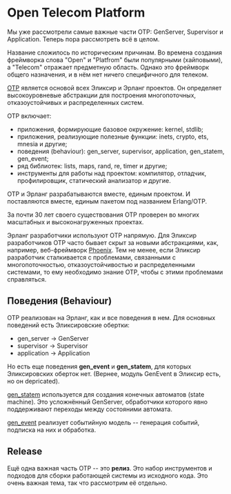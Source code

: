 # Open Telecom Platform

Мы уже рассмотрели самые важные части OTP: GenServer, Supervisor и Application. Теперь пора рассмотреть всё в целом.

Название сложилось по историческим причинам. Во времена создания фреймворка слова "Open" и "Platfrom" были популярными (хайповыми), а "Telecom" отражает предметную область. Однако это фреймворк общего назначения, и в нём нет ничего специфичного для телеком.

[OTP](https://www.erlang.org/doc/design_principles/des_princ.html) является основой всех Эликсир и Эрланг проектов. Он определяет высокоуровневые абстракции для построения многопоточных, отказоустойчивых и распределенных систем.

OTP включает:
- приложения, формирующие базовое окружение: kernel, stdlib;
- приложения, реализующие полезные функции: inets,  crypto, ets, mnesia и другие;
- поведения (behaviour): gen\_server, supervisor, application, gen\_statem, gen\_event;
- ряд библиотек: lists, maps, rand, re, timer и другие;
- инструменты для работы над проектом: компилятор, отладчик, профилировщик, статический анализатор и другие.

OTP и Эрланг разрабатываются вместе, единым проектом. И поставляются вместе, единым пакетом под названием Erlang/OTP.

За почти 30 лет своего существования OTP проверен во многих масштабных и высоконагруженных проектах.

Эрланг разработчики используют OTP напрямую. Для Эликсир разработчиков OTP часто бывает скрыт за новыми абстракциями, как, например, веб-фреймворк [Phoenix](https://www.phoenixframework.org/). Тем не менее, если Эликсир разработчик сталкивается с проблемами, связанными с многопоточностью, отказоустойчивостью и распределенными системами, то ему необходимо знание OTP, чтобы с этими проблемами справляться.


## Поведения (Behaviour)

OTP реализован на Эрланг, как и все поведения в нем. Для основных поведений есть Эликсировские обертки:
- gen\_server -> GenServer
- supervisor -> Supervisor
- application -> Application

Но есть еще поведения **gen_event** и **gen_statem**, для которых Эликсировских оберток нет. (Вернее, модуль GenEvent в Эликсир есть, но он depricated).

[gen_statem](https://www.erlang.org/doc/man/gen_statem.html) используется для создания конечных автоматов (state machine). Это усложнённый GenServer, обработчики которого явно поддерживают переходы между состояними автомата.

[gen_event](https://www.erlang.org/doc/man/gen_event.html) реализует событийную модель -- генерация событий, подписка на них и обработка.


## Release

Ещё одна важная часть OTP -- это **релиз**. Это набор инструментов и подходов для сборки работающей системы из исходного кода. Это очень важная тема, так что рассмотрим её отдельно.
